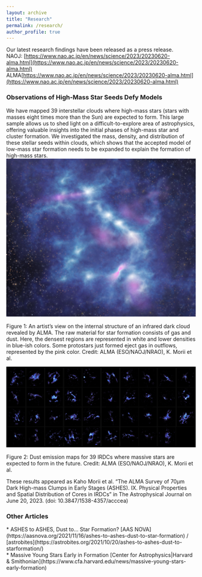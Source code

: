 ```yaml
---
layout: archive
title: "Research"
permalink: /research/
author_profile: true
---
```

    
Our latest research findings have been released as a press release. <br>
NAOJ: [https://www.nao.ac.jp/en/news/science/2023/20230620-alma.html](https://www.nao.ac.jp/en/news/science/2023/20230620-alma.html) <br>
ALMA[https://www.nao.ac.jp/en/news/science/2023/20230620-alma.html](https://www.nao.ac.jp/en/news/science/2023/20230620-alma.html) <br>

<h3>Observations of High-Mass Star Seeds Defy Models</h3> 
We have mapped 39 interstellar clouds where high-mass stars (stars with masses eight times more than the Sun)  are expected to form. This large sample allows us to shed light on a difficult-to-explore area of astrophysics, offering valuable insights into the initial phases of high-mass star and cluster formation. We investigated the mass, density, and distribution of these stellar seeds within clouds, which shows that the accepted model of low-mass star formation needs to be expanded to explain the formation of high-mass stars.  
<img src="ASHESIX_press1.jpg" widht="40%">
<p>Figure 1: An artist’s view on the internal structure of an infrared dark cloud revealed by  ALMA. The raw material for star formation consists of gas and dust. Here, the densest regions are represented in white and lower densities in blue-ish colors. Some protostars just formed eject gas in outflows, represented by the pink color.  Credit: ALMA (ESO/NAOJ/NRAO), K. Morii et al.</p>

<img src="ASHESIX_press2.png">
<p>Figure 2: Dust emission maps for 39 IRDCs where massive stars are expected to form in the future. Credit: ALMA (ESO/NAOJ/NRAO), K. Morii et al. </p> 

These results appeared as Kaho Morii et al. “The ALMA Survey of 70μm Dark High-mass Clumps in Early Stages (ASHES). IX. Physical Properties and Spatial Distribution of Cores in IRDCs” in The Astrophysical Journal on June 20, 2023. (doi: 10.3847/1538-4357/acccea) <br>
     
<h3>Other Articles</h3>
* ASHES to ASHES, Dust to… Star Formation? [AAS NOVA](https://aasnova.org/2021/11/16/ashes-to-ashes-dust-to-star-formation) / [astrobites](https://astrobites.org/2021/10/20/ashes-to-ashes-dust-to-starformation/) <br>
* Massive Young Stars Early in Formation 
[Center for Astrophysics|Harvard & Smithonian](https://www.cfa.harvard.edu/news/massive-young-stars-early-formation)
